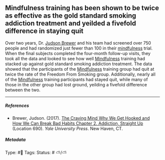 ## Mindfulness training has been shown to be twice as effective as the gold standard smoking addiction treatment and yeilded a fivefold difference in staying quit

Over two years, Dr. [Judson Brewer]() and his team had screened over 750 people and had randomized just fewer than 100 in their [mindfulness](Mindfulness.md) trial. When the final subjects completed the four-month follow-up visits, they took all the data and looked to see how well [Mindfulness](Mindfulness.md) training had stacked up against gold standard smoking addiction treatment. The data showed that the participants of the [Mindfulness](Mindfulness.md) training group had quit at twice the rate of the Freedom From Smoking group. Additionally, nearly all of the [Mindfulness](Mindfulness.md) training participants had stayed quit, while many of those in the other group had lost ground, yeilding a fivefold difference between the two.

---

##### References

* Brewer, Judson. (2017). [The Craving Mind Why We Get Hooked and How We Can Break Bad Habits Chapter 2. Addiction, Straight Up](The%20Craving%20Mind%20Why%20We%20Get%20Hooked%20and%20How%20We%20Can%20Break%20Bad%20Habits%20Chapter%202.%20Addiction,%20Straight%20Up.md) (Location 690). *Yale University Press*. New Haven, CT.

##### Metadata

Type: #🔴 
Tags: 
Status: # ⛅️/⛅️
